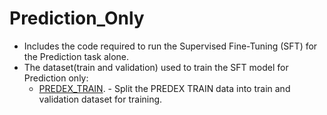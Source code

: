 # Prediction_Only
   - Includes the code required to run the Supervised Fine-Tuning (SFT) for the Prediction task alone.
   - The dataset(train and validation) used to train the SFT model for Prediction only:
      	- [PREDEX_TRAIN](https://huggingface.co/datasets/L-NLProc/PredEx). 
         - Split the PREDEX TRAIN data into train and validation dataset for training.


